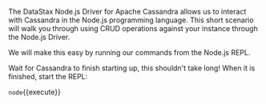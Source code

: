 The DataStax Node.js Driver for Apache Cassandra allows us to interact with Cassandra in the Node.js programming language. This short scenario will walk you through using CRUD operations against your instance through the Node.js Driver.

We will make this easy by running our commands from the Node.js REPL.

Wait for Cassandra to finish starting up, this shouldn't take long! When it is finished, start the REPL:

`node`{{execute}}
